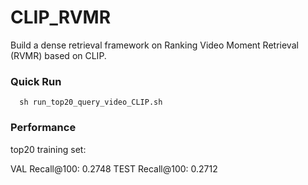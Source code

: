 # CLIP_RVMR


Build a dense retrieval framework on Ranking Video Moment Retrieval (RVMR) based on CLIP.

### Quick Run
```
  sh run_top20_query_video_CLIP.sh
```

### Performance
top20 training set:

VAL  Recall@100: 0.2748
TEST Recall@100: 0.2712